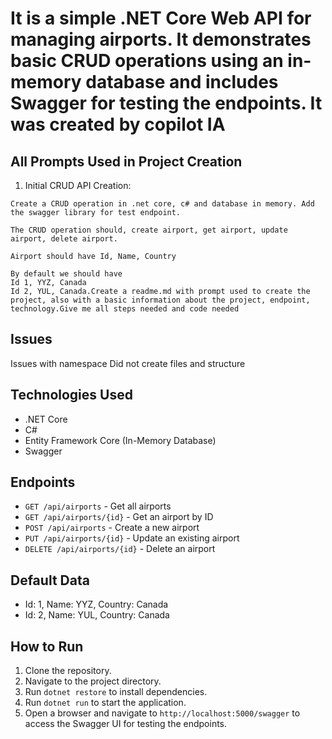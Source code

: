 # It is a simple .NET Core Web API for managing airports. It demonstrates basic CRUD operations using an in-memory database and includes Swagger for testing the endpoints. It was created by copilot IA

## All Prompts Used in Project Creation
1. Initial CRUD API Creation:
```
Create a CRUD operation in .net core, c# and database in memory. Add the swagger library for test endpoint.

The CRUD operation should, create airport, get airport, update airport, delete airport. 

Airport should have Id, Name, Country

By default we should have
Id 1, YYZ, Canada
Id 2, YUL, Canada.Create a readme.md with prompt used to create the project, also with a basic information about the project, endpoint, technology.Give me all steps needed and code needed
```

## Issues
Issues with namespace
Did not create files and structure

## Technologies Used

- .NET Core
- C#
- Entity Framework Core (In-Memory Database)
- Swagger

## Endpoints

- `GET /api/airports` - Get all airports
- `GET /api/airports/{id}` - Get an airport by ID
- `POST /api/airports` - Create a new airport
- `PUT /api/airports/{id}` - Update an existing airport
- `DELETE /api/airports/{id}` - Delete an airport

## Default Data

- Id: 1, Name: YYZ, Country: Canada
- Id: 2, Name: YUL, Country: Canada

## How to Run

1. Clone the repository.
2. Navigate to the project directory.
3. Run `dotnet restore` to install dependencies.
4. Run `dotnet run` to start the application.
5. Open a browser and navigate to `http://localhost:5000/swagger` to access the Swagger UI for testing the endpoints.
